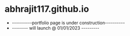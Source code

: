 # abhrajit117.github.io 
- ----------portfolio page is under construction----------
- --------    will   launch   @ 01/01/2023  ---------

